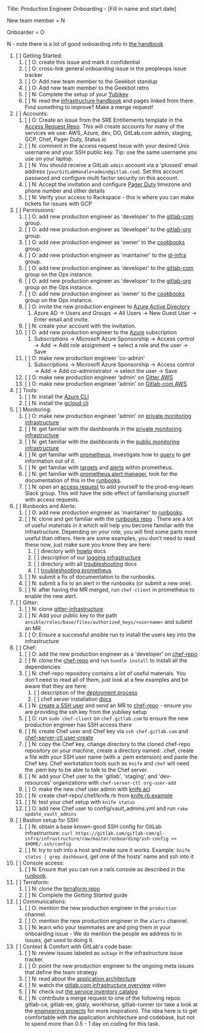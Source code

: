 Title: Production Engineer Onboarding  - [Fill in name and start date]

New team member = N

Onboarder = O

N - note there is a lot of good onboarding info in [the handbook](https://about.gitlab.com/handbook/engineering/infrastructure/sre-onboarding/)

1. [ ] Getting Started:
    1. [ ] O: create this issue and mark it confidential
    1. [ ] O: cross-link general onboarding issue in the peopleops issue tracker
    1. [ ] O: Add new team member to the Geekbot standup
    1. [ ] O: Add new team member to the Geekbot retro
    1. [ ] N: Complete the setup of your [Yubikey](https://gitlab.com/gitlab-com/runbooks/blob/master/howto/yubikey.md)
    1. [ ] N: read the [infrastructure handbook](https://about.gitlab.com/handbook/engineering/infrastructure/) and pages linked from there. Find something to improve? Make a merge request!
1. [ ] Accounts:
    1. [ ] O: Create an issue from the SRE Entitlements template in the [Access Request Repo](https://gitlab.com/gitlab-com/access-requests/issues).  This will create accounts for many of the services we use: AWS, Azure, dev, DO, GitLab.com admin, staging, GCP, Chef, Pager Duty, Status.io
    1. [ ] N: comment in the access request issue with your desired Unix username and your SSH public key. Tip: use the same username you use on your laptop.
    1. [ ] N: You should receive a GitLab `admin` account via a 'plussed' email address (`yourGitLabHandle+admin@gitlab.com`). Set this account password and configure multi factor security on this account.
    1. [ ] N: Accept the invitation and configure [Pager Duty](https://gitlab.pagerduty.com/) timezone and phone number and other details
    1. [ ] N: Verify your access to Rackspace - this is where you can make tickets for issues with GCP
1. [ ] Permissions:
    1. [ ] O: add new production engineer as 'developer' to the [gitlab-com](https://gitlab.com/groups/gitlab-com/group_members) group.
    1. [ ] O: add new production engineer as 'developer' to the [gitlab-org](https://gitlab.com/groups/gitlab-org/group_members) group.
    1. [ ] O: add new production engineer as 'owner' to the [cookbooks](https://gitlab.com/groups/gitlab-cookbooks/group_members) group.
    1. [ ] O: add new production engineer as 'maintainer' to the [gl-infra](https://gitlab.com/groups/gitlab-com/gl-infra/group_members) group.
    1. [ ] O: add new production engineer as 'developer' to the [gitlab-com](https://ops.gitlab.net/groups/gitlab-com/group_members) group on the Ops instance.
    1. [ ] O: add new production engineer as 'developer' to the [gitlab-org](https://ops.gitlab.net/groups/gitlab-org/group_members) group on the Ops instance.
    1. [ ] O: add new production engineer as 'owner' to the [cookbooks](https://ops.gitlab.net/groups/gitlab-cookbooks/group_members) group on the Ops instance.
    1. [ ] O: invite the new production engineer to [Azure Active Directory](https://portal.azure.com/?reAuth=true#blade/Microsoft_AAD_IAM/ActiveDirectoryMenuBlade/Overview)
        1. Azure AD -> Users and Groups -> All Users -> New Guest User -> Enter email and invite.
    1. [ ] N: create your account with the invitation.
    1. [ ] O: add new production engineer to the [Azure](https://portal.azure.com/#blade/Microsoft_Azure_Billing/SubscriptionsBlade) subscription
        1. Subscriptions -> Microsoft Azure Sponsorship -> Access control -> Add -> Add role assignment -> select a role and the user -> Save
    1. [ ] O: make new production engineer 'co-admin'
        1. Subscriptions -> Microsoft Azure Sponsorship -> Access control -> Add -> Add co-administrator -> select the user -> Save
    1. [ ] O: make new production engineer 'admin' on [Gitter AWS](https://troupe.signin.aws.amazon.com/console)
    1. [ ] O: make new production engineer 'admin' on [Gitlab-com AWS](https://gitlab-com.signin.aws.amazon.com/console)
1. [ ] Tools:
    1. [ ] N: install the [Azure CLI](https://docs.microsoft.com/en-us/cli/azure/install-azure-cli)
    1. [ ] N: install the [gcloud cli](https://cloud.google.com/sdk/)
1. [ ] Monitoring:
    1. [ ] O: make new production engineer 'admin' on [private monitoring infrastructure](https://dashboards.gitlab.net/)
    1. [ ] N: get familiar with the dashboards in the [private monitoring infrastructure](https://dashboards.gitlab.net/)
    1. [ ] N: get familiar with the dashboards in the [public monitoring infrastructure](https://dashboards.gitlab.com/)
    1. [ ] N: get familiar with [prometheus](https://prometheus.gitlab.com/graph), investigate how to [query](https://prometheus.io/docs/querying/basics/) to get information out of it.
    1. [ ] N: get familiar with [targets](https://prometheus.gitlab.com/targets) and [alerts](https://prometheus.gitlab.com/alerts) within prometheus.
    1. [ ] N: get familiar with [prometheus alert manager](https://alerts.gitlab.com), look for the documentation of this in the [runbooks](https://gitlab.com/gitlab-com/runbooks).
    1. [ ] N: open an [access
       request](https://gitlab.com/gitlab-com/access-requests/issues/new?issuable_template=New+Access+Request)
       to add yourself to the prod-eng-team Slack group. This will have the side
       effect of familiarising yourself with access requests.
1. [ ] Runbooks and Alerts:
    1. [ ] O: add new production engineer as 'maintainer' to [runbooks](https://gitlab.com/gitlab-com/runbooks/project_members).
    1. [ ] N: clone and get familiar with the [runbooks repo](https://gitlab.com/gitlab-com/runbooks) . There are a lot of useful materials in it which will help you become familiar with the infrastructure. Depending on your role, you will find some parts more useful than others. Here are some examples, you don't need to read these now, just make sure you know they are here:
        1. [ ] directory with [howto](https://gitlab.com/gitlab-com/runbooks/tree/master/howto) docs
        1. [ ] description of our [logging infrastructure](https://gitlab.com/gitlab-com/runbooks/blob/master/howto/logging.md)
        1. [ ] directory with all [troubleshooting](https://gitlab.com/gitlab-com/runbooks/tree/master/troubleshooting) docs
        1. [ ] [troubleshooting prometheus](https://gitlab.com/gitlab-com/runbooks/blob/master/troubleshooting/prometheus-is-down.md)
    1. [ ] N: submit a fix of documentation to the runbooks.
    1. [ ] N: submit a fix to an alert in the runbooks (or submit a new one).
    1. [ ] N: after having the MR merged, run `chef-client` in prometheus to enable the new alert.
1. [ ] Gitter:
    1. [ ] N: clone [gitter-infrastructure](https://gitlab.com/gitlab-com/gl-infra/gitter-infrastructure)
    1. [ ] N: Add your public key to the path `ansible/roles/base/files/authorized_keys/<username>` and submit an MR
    1. [ ] O: Ensure a successful ansible run to install the users key into the infrastructure
1. [ ] Chef:
    1. [ ] O: add the new production engineer as a 'developer' on [chef-repo](https://ops.gitlab.net/gitlab-cookbooks/chef-repo)
    1. [ ] N: clone the [chef-repo](https://ops.gitlab.net/gitlab-cookbooks/chef-repo) and run `bundle install` to install all the dependencies
    1. [ ] N: chef-repo repository contains a lot of useful materials. You don't need to read all of them, just look at a few examples and be aware that they are here:
        1. [ ] description of the [deployment process](https://ops.gitlab.net/gitlab-cookbooks/chef-repo/blob/master/doc/deploying.md)
        1. [ ] chef server installation [docs](https://ops.gitlab.net/gitlab-cookbooks/chef-repo/blob/master/doc/set-up-chef-server.md)
    1. [ ] N: [create a SSH user](https://ops.gitlab.net/gitlab-cookbooks/chef-repo/blob/master/README.md#add-a-new-system-admin) and send an MR to [chef-repo](https://ops.gitlab.net/gitlab-cookbooks/chef-repo) - ensure you are providing the ssh key from the yubikey setup
    1. [ ] O: run `sudo chef-client` on `chef.gitlab.com` to ensure the new production engineer has SSH access there
    1. [ ] N: create Chef user and Chef key via `ssh chef.gitlab.com` and [chef-server-ctl user-create](https://ops.gitlab.net/gitlab-cookbooks/chef-repo/blob/master/doc/set-up-chef-server.md#creating-users)
    1. [ ] N: copy the Chef key, change directory to the cloned chef-repo repository on your machine, create a directory named: .chef, create a file with your SSH user name (with a .pem extension) and paste the Chef key. Chef workstation tools such as `knife` and `chef` will need the .pem key to be able to talk to the Chef server.
    1. [ ] N: add your Chef user to the 'gitlab', 'staging', and 'dev-resources' organizations with `chef-server-ctl org-user-add`
    1. [ ] O: make the new chef user admin with [knife acl](https://ops.gitlab.net/gitlab-cookbooks/chef-repo/blob/master/doc/set-up-chef-server.md#add-users-to-the-admins-group-of-the-gitlab-organization)
    1. [ ] N: create chef-repo/.chef/knife.rb from [knife.rb.example](https://ops.gitlab.net/gitlab-cookbooks/chef-repo/blob/master/knife.rb.example)
    1. [ ] N: test your chef setup with `knife status`
    1. [ ] O: add new Chef user to config/vault_admins.yml and run `rake update_vault_admins`
1. [ ] Bastion setup for SSH:
    1. [ ] N: obtain a base known-good SSH config for GitLab infrastructure: `curl https://gitlab.com/gitlab-com/gl-infra/infrastructure/raw/master/onboarding/ssh-config >> $HOME/.ssh/config`
    1. [ ] N: try to ssh into a host and make sure it works. Example: `knife status | grep dashboard`, get one of the hosts' name and ssh into it
1. [ ] Console access:
    1. [ ] N: Ensure that you can run a rails console as described in the
       [runbook](https://gitlab.com/gitlab-com/runbooks/blob/master/howto/staging-environment.md#run-a-rails-console-in-staging-environment).
1. [ ] Terraform:
    1. [ ] N: clone the [terraform repo](https://ops.gitlab.net/gitlab-com/gitlab-com-infrastructure)
    1. [ ] N: Complete the _Getting Started_ guide
1. [ ] Communications:
    1. [ ] O: mention the new production engineer in the `production` channel.
    1. [ ] O: mention the new production engineer in the `alerts` channel.
    1. [ ] N: learn who your teammates are and ping them in your onboarding issue - We do mention the people we address to in issues, get used to doing it.
1. [ ] Context & Comfort with GitLab's code base:
    1. [ ] N: review issues labeled as `outage` in the infrastructure issue tracker.
    1. [ ] O: point the new production engineer to the ongoing meta issues that define the team strategy.
    1. [ ] N: read about the [application architecture](https://docs.gitlab.com/ce/development/architecture.html)
    1. [ ] N: watch the [gitlab.com infrastructure overview](https://www.youtube.com/watch?v=uCU8jdYzpac) video
    1. [ ] N: check out [the service inventory catalog](https://us-central1-gitlab-infra-automation-stg.cloudfunctions.net/ui/services)
    1. [ ] N: contribute a merge request to one of the following repos: gitlab-ce, gitlab-ee, gitaly, workhorse, gitlab-runner (or take a look at the [engineering projects](https://about.gitlab.com/handbook/engineering/projects) for more inspiration). The idea here is to get comfortable with the application architecture and codebase, but not to spend more than 0.5 - 1 day on coding for this task.
